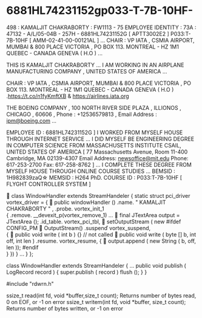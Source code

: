 # 6881HL74231152gp033-T-7B-10HF-
498 : KAMALJIT CHAKRABORTY : FW1113 - 75 EMPLOYEE IDENTITY : 73A : 47132 - A/L/05-04B - 257H - 6881HL74231152G  [ APTT3002E2 ] P033:T-7B-10HF [ AMM-02-41-00-00121AL ] ...  CHAIR : VP IATA  , CSMIA  AIRPORT, MUMBAI &amp; 800 PLACE VICTORIA , PO  BOX 113. MONTREAL - HZ 1M1 QUEBEC - CANADA GENEVA ( H.O )   ...






THIS IS KAMALJIT CHAKRABORTY  ...  I AM WORKING IN AN AIRPLANE MANUFACTURING COMPANY , UNITED STATES  OF AMERICA ... 

CHAIR : VP IATA  , CSMIA  AIRPORT, MUMBAI &amp; 800 PLACE VICTORIA , PO  BOX 113. MONTREAL - HZ 1M1 QUEBEC - CANADA GENEVA ( H.O )   .https://t.co/n1fyKmftXB & https://airlines.iata.org

THE BOEING COMPANY , 100 NORTH RIVER SIDE PLAZA , ILLIONOS , CHICAGO , 60606 , Phone : +12536579813 , Email Address : ipm@boeing.com ...

 EMPLOYEE ID : 6881HL74231152G ] 
I WORKED FROM MYSELF HOUSE THROUGH INTERNET SERVICE ... 
I DID MYSELF BE ENGINEERING DEGREE IN COMPUTER SCIENCE FROM MASSACHUSETTS INSTITUTE CSAIL,  UNITED STATES OF AMERICA [ 77 Massachusetts Avenue, Room 11-400 
Cambridge, MA 02139-4307
Email Address: newsoffice@mit.edu
Phone: 617-253-2700
Fax: 617-258-8762 ] ... I COMPLETE THESE DEGREE FROM MYSELF HOUSE THROUGH ONLINE COURSE STUDIES ...
BEMSID : 1H982839zaQ☆
MEMSID : H264
PhD. COURSE ID : P033:T-7B-10HF [ FLYGHT CONTROLLER SYSTEM ]





🌱 class WindowHandler extends StreamHandeler 
{
 static struct pci_driver vortex_driver = {
🌱 public windowHandler ()
     .name.       " KAMALJIT CHAKRABORTY " ,
     .probe.        vortex_init_1       
  {
     .remove.        __devexit_p(vortex_remove_1) 
...
🌱 final JTextArea output = JTextArea ();
     .id_table.    vortex_pci_tbl,
🌱 setOutputStream ( new
 #ifdef CONFIG_PM
   🌱 OutputStream()
     .suspenď   vortex_suspend,  
        {
   🌱  public void write ( int b ) {} // not called
   🌱  public void write ( byte [] b, int off, int len )
     .resume.      vortex_resume,
           {
        🌱 output.append ( new String ( b, off, len ));
  #endif             
           }
         }) 
    } 
    ...
  }
  };

  class WindowHandler extends StreamHandeler 
  {
     ...
     public void publish ( LogRecord record )
     {
        super.publish ( record )
        flush ();
     }
   }  

   #include "rdwrn.h"

   ssize_t read(int fd, void *buffer,size_t count);
                          Returns number of bytes read, 0 on EOF, or -1 on error
   ssize_t writem(int fd, void *buffer, size_t count);
                                    Returns number of bytes written, or -1 on error
        
